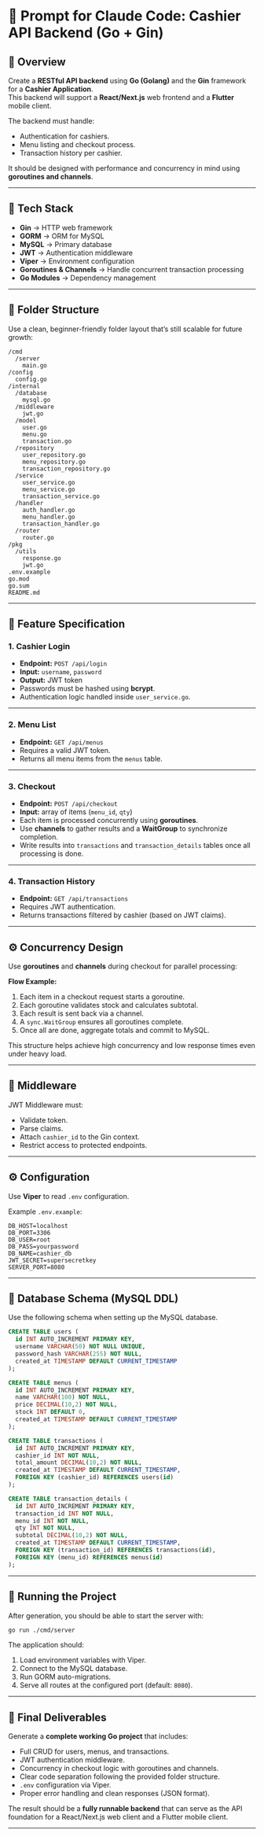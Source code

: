 # 🧩 Prompt for Claude Code: Cashier API Backend (Go + Gin)

## 🧠 Overview

Create a **RESTful API backend** using **Go (Golang)** and the **Gin** framework for a **Cashier Application**.  
This backend will support a **React/Next.js** web frontend and a **Flutter** mobile client.

The backend must handle:
- Authentication for cashiers.
- Menu listing and checkout process.
- Transaction history per cashier.

It should be designed with performance and concurrency in mind using **goroutines and channels**.

---

## 🔧 Tech Stack

- **Gin** → HTTP web framework  
- **GORM** → ORM for MySQL  
- **MySQL** → Primary database  
- **JWT** → Authentication middleware  
- **Viper** → Environment configuration  
- **Goroutines & Channels** → Handle concurrent transaction processing  
- **Go Modules** → Dependency management

---

## 📁 Folder Structure

Use a clean, beginner-friendly folder layout that’s still scalable for future growth:

```
/cmd
  /server
    main.go
/config
  config.go
/internal
  /database
    mysql.go
  /middleware
    jwt.go
  /model
    user.go
    menu.go
    transaction.go
  /repository
    user_repository.go
    menu_repository.go
    transaction_repository.go
  /service
    user_service.go
    menu_service.go
    transaction_service.go
  /handler
    auth_handler.go
    menu_handler.go
    transaction_handler.go
  /router
    router.go
/pkg
  /utils
    response.go
    jwt.go
.env.example
go.mod
go.sum
README.md
```

---

## 🧩 Feature Specification

### 1. **Cashier Login**
- **Endpoint:** `POST /api/login`
- **Input:** `username`, `password`
- **Output:** JWT token
- Passwords must be hashed using **bcrypt**.
- Authentication logic handled inside `user_service.go`.

---

### 2. **Menu List**
- **Endpoint:** `GET /api/menus`
- Requires a valid JWT token.
- Returns all menu items from the `menus` table.

---

### 3. **Checkout**
- **Endpoint:** `POST /api/checkout`
- **Input:** array of items (`menu_id`, `qty`)
- Each item is processed concurrently using **goroutines**.
- Use **channels** to gather results and a **WaitGroup** to synchronize completion.
- Write results into `transactions` and `transaction_details` tables once all processing is done.

---

### 4. **Transaction History**
- **Endpoint:** `GET /api/transactions`
- Requires JWT authentication.
- Returns transactions filtered by cashier (based on JWT claims).

---

## ⚙️ Concurrency Design

Use **goroutines** and **channels** during checkout for parallel processing:

**Flow Example:**
1. Each item in a checkout request starts a goroutine.
2. Each goroutine validates stock and calculates subtotal.
3. Each result is sent back via a channel.
4. A `sync.WaitGroup` ensures all goroutines complete.
5. Once all are done, aggregate totals and commit to MySQL.

This structure helps achieve high concurrency and low response times even under heavy load.

---

## 🔐 Middleware

JWT Middleware must:
- Validate token.
- Parse claims.
- Attach `cashier_id` to the Gin context.
- Restrict access to protected endpoints.

---

## ⚙️ Configuration

Use **Viper** to read `.env` configuration.

Example `.env.example`:
```env
DB_HOST=localhost
DB_PORT=3306
DB_USER=root
DB_PASS=yourpassword
DB_NAME=cashier_db
JWT_SECRET=supersecretkey
SERVER_PORT=8080
```

---

## 🧰 Database Schema (MySQL DDL)

Use the following schema when setting up the MySQL database.

```sql
CREATE TABLE users (
  id INT AUTO_INCREMENT PRIMARY KEY,
  username VARCHAR(50) NOT NULL UNIQUE,
  password_hash VARCHAR(255) NOT NULL,
  created_at TIMESTAMP DEFAULT CURRENT_TIMESTAMP
);

CREATE TABLE menus (
  id INT AUTO_INCREMENT PRIMARY KEY,
  name VARCHAR(100) NOT NULL,
  price DECIMAL(10,2) NOT NULL,
  stock INT DEFAULT 0,
  created_at TIMESTAMP DEFAULT CURRENT_TIMESTAMP
);

CREATE TABLE transactions (
  id INT AUTO_INCREMENT PRIMARY KEY,
  cashier_id INT NOT NULL,
  total_amount DECIMAL(10,2) NOT NULL,
  created_at TIMESTAMP DEFAULT CURRENT_TIMESTAMP,
  FOREIGN KEY (cashier_id) REFERENCES users(id)
);

CREATE TABLE transaction_details (
  id INT AUTO_INCREMENT PRIMARY KEY,
  transaction_id INT NOT NULL,
  menu_id INT NOT NULL,
  qty INT NOT NULL,
  subtotal DECIMAL(10,2) NOT NULL,
  created_at TIMESTAMP DEFAULT CURRENT_TIMESTAMP,
  FOREIGN KEY (transaction_id) REFERENCES transactions(id),
  FOREIGN KEY (menu_id) REFERENCES menus(id)
);
```

---

## 🚀 Running the Project

After generation, you should be able to start the server with:

```bash
go run ./cmd/server
```

The application should:
1. Load environment variables with Viper.
2. Connect to the MySQL database.
3. Run GORM auto-migrations.
4. Serve all routes at the configured port (default: `8080`).

---

## 🎯 Final Deliverables

Generate a **complete working Go project** that includes:
- Full CRUD for users, menus, and transactions.
- JWT authentication middleware.
- Concurrency in checkout logic with goroutines and channels.
- Clear code separation following the provided folder structure.
- `.env` configuration via Viper.
- Proper error handling and clean responses (JSON format).

The result should be a **fully runnable backend** that can serve as the API foundation for a React/Next.js web client and a Flutter mobile client.

---
